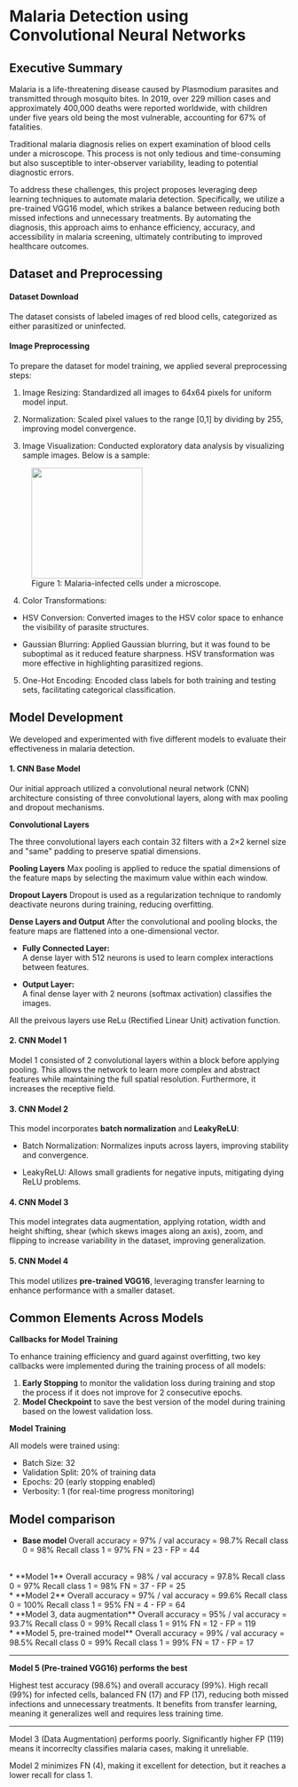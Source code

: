 # Malaria Detection using Convolutional Neural Networks

## Executive Summary
Malaria is a life-threatening disease caused by Plasmodium parasites and transmitted through mosquito bites. In 2019, over 229 million cases and approximately 400,000 deaths were reported worldwide, with children under five years old being the most vulnerable, accounting for 67% of fatalities.

Traditional malaria diagnosis relies on expert examination of blood cells under a microscope. This process is not only tedious and time-consuming but also susceptible to inter-observer variability, leading to potential diagnostic errors.

To address these challenges, this project proposes leveraging deep learning techniques to automate malaria detection. Specifically, we utilize a pre-trained VGG16 model, which strikes a balance between reducing both missed infections and unnecessary treatments. By automating the diagnosis, this approach aims to enhance efficiency, accuracy, and accessibility in malaria screening, ultimately contributing to improved healthcare outcomes.


## Dataset and Preprocessing
####  Dataset Download

The dataset consists of labeled images of red blood cells, categorized as either parasitized or uninfected.

#### Image Preprocessing
To prepare the dataset for model training, we applied several preprocessing steps:

1. Image Resizing: Standardized all images to 64x64 pixels for uniform model input.

2. Normalization: Scaled pixel values to the range [0,1] by dividing by 255, improving model convergence.

3. Image Visualization: Conducted exploratory data analysis by visualizing sample images. Below is a sample:

<figure>
    <img src="../images/Malaria_cells.png" width="200px">
    <figcaption>Figure 1: Malaria-infected cells under a microscope.</figcaption>
</figure>


4. Color Transformations:

- HSV Conversion: Converted images to the HSV color space to enhance the visibility of parasite structures.

- Gaussian Blurring: Applied Gaussian blurring, but it was found to be suboptimal as it reduced feature sharpness. HSV transformation was more effective in highlighting parasitized regions.

5. One-Hot Encoding: Encoded class labels for both training and testing sets, facilitating categorical classification.


## Model Development 

We developed and experimented with five different models to evaluate their effectiveness in malaria detection.

#### 1. CNN Base Model

Our initial approach utilized a convolutional neural network (CNN) architecture consisting of three convolutional layers, along with max pooling and dropout mechanisms.

**Convolutional Layers**

The three convolutional layers each contain 32 filters with a 2×2 kernel size and "same" padding to preserve spatial dimensions. 

**Pooling Layers**
Max pooling is applied to reduce the spatial dimensions of the feature maps by selecting the maximum value within each window. 

**Dropout Layers**
Dropout is used as a regularization technique to randomly deactivate neurons during training, reducing overfitting.

**Dense Layers and Output**
After the convolutional and pooling blocks, the feature maps are flattened into a one-dimensional vector.
  
- **Fully Connected Layer:**  
  A dense layer with 512 neurons is used to learn complex interactions between features.
  
- **Output Layer:**  
  A final dense layer with 2 neurons (softmax activation) classifies the images.

All the preivous layers use ReLu (Rectified Linear Unit) activation function. 


#### 2. CNN Model 1
Model 1 consisted of 2 convolutional layers within a block before applying pooling. This allows the network to learn more complex and abstract features while maintaining the full spatial resolution. Furthermore, it increases the receptive field. 


#### 3. CNN Model 2
This model incorporates **batch normalization** and **LeakyReLU**:

- Batch Normalization: Normalizes inputs across layers, improving stability and convergence.

- LeakyReLU: Allows small gradients for negative inputs, mitigating dying ReLU problems. 

#### 4. CNN Model 3
This model integrates data augmentation, applying rotation, width and height shifting, shear (which skews images along an axis), zoom, and flipping to increase variability in the dataset, improving generalization. 

#### 5. CNN Model 4
This model utilizes **pre-trained VGG16**, leveraging transfer learning to enhance performance with a smaller dataset.



## Common Elements Across Models

**Callbacks for Model Training**

To enhance training efficiency and guard against overfitting, two key callbacks were implemented during the training process of all models:
1. **Early Stopping** to monitor the validation loss during training and stop the process if it does not improve for 2 consecutive epochs.
2. **Model Checkpoint** to save the best version of the model during training based on the lowest validation loss.


**Model Training**

All models were trained using:

- Batch Size: 32
- Validation Split: 20% of training data
- Epochs: 20 (early stopping enabled)
- Verbosity: 1 (for real-time progress monitoring)


## Model comparison

*   **Base model**
          Overall accuracy = 97% / val accuracy = 98.7%
          Recall class 0 = 98%
          Recall class 1 = 97%
          FN = 23 - FP = 44
<br>
*   **Model 1**
          Overall accuracy = 98% / val accuracy = 97.8%
          Recall class 0 = 97%
          Recall class 1 = 98%
          FN = 37 - FP = 25
<br>
*   **Model 2**
        Overall accuracy = 97% / val accuracy = 99.6%
        Recall class 0 = 100%
        Recall class 1 = 95%
        FN = 4 - FP = 64
<br>
*   **Model 3, data augmentation**
        Overall accuracy = 95% / val accuracy = 93.7%
        Recall class 0 = 99%
        Recall class 1 = 91%
        FN = 12 - FP = 119
<br>
*   **Model 5, pre-trained model**
        Overall accuracy = 99% / val accuracy = 98.5%
        Recall class 0 = 99%
        Recall class 1 = 99%
        FN = 17 - FP = 17

---

**Model 5 (Pre-trained VGG16) performs the best**

Highest test accuracy (98.6%) and overall accuracy (99%).
High recall (99%) for infected cells, balanced FN (17) and FP (17), reducing both missed infections and unnecessary treatments. It benefits from transfer learning, meaning it generalizes well and requires less training time.

---

Model 3 (Data Augmentation) performs poorly.
Significantly higher FP (119) means it incorreclty classifies malaria cases, making it unreliable.

Model 2 minimizes FN (4), making it excellent for detection, but it reaches a lower recall for class 1.

